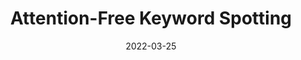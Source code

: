 ---
title: "Attention-Free Keyword Spotting"
collection: publications
permalink: /publication/attention-free-kws
date: 2022-03-25
venue: '3rd Workshop on Practical Machine Learning for Developing Countries (PML4DC), ICLR 2022.'
paperurl: 'https://pml4dc.github.io/iclr2022/pdf/PML4DC_ICLR2022_22.pdf'
citation: 'Mashrur M. Morshed and Ahmad Omar Ahsan. "Attention-Free Keyword Spotting." In PML4DC at ICLR 2022.'
---